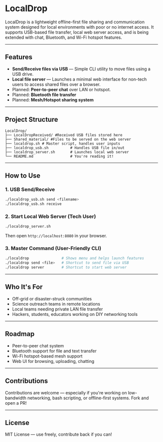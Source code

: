# LocalDrop

LocalDrop is a lightweight offline-first file sharing and communication system designed for local environments with poor or no internet access. It supports USB-based file transfer, local web server access, and is being extended with chat, Bluetooth, and Wi-Fi hotspot features.

---

## Features

-  **Send/Receive files via USB** — Simple CLI utility to move files using a USB drive.
-  **Local file server** — Launches a minimal web interface for non-tech users to access shared files over a browser.
-  Planned: **Peer-to-peer chat** over LAN or hotspot.
-  Planned: **Bluetooth file transfer**
-  Planned: **Mesh/Hotspot sharing system**

---

##  Project Structure

```
LocalDrop/
├── LocalDropReceived/ #Received USB files stored here
├── Shared_material/ #Files to be served on the web server
├── localdrop.sh # Master script, handles user inputs
├── localdrop_usb.sh          # Handles USB file in/out
├── localdrop_server.sh       # Launches local web server
└── README.md                 # You're reading it!
````

---

## How to Use

### 1. USB Send/Receive
```bash
./localdrop_usb.sh send <filename>
./localdrop_usb.sh receive
````

### 2. Start Local Web Server (Tech User)

```bash
./localdrop_server.sh
```

Then open `http://localhost:8080` in your browser.

### 3. Master Command (User-Friendly CLI)

```bash
./localdrop               # Shows menu and helps launch features
./localdrop send <file>   # Shortcut to send file via USB
./localdrop server        # Shortcut to start web server
```

---

## Who It's For

* Off-grid or disaster-struck communities
* Science outreach teams in remote locations
* Local teams needing private LAN file transfer
* Hackers, students, educators working on DIY networking tools

---

## Roadmap

*  Peer-to-peer chat system
*  Bluetooth support for file and text transfer
*  Wi-Fi hotspot-based mesh support
*  Web UI for browsing, uploading, chatting

---

## Contributions

Contributions are welcome — especially if you're working on low-bandwidth networking, bash scripting, or offline-first systems. Fork and open a PR!

---

## License

MIT License — use freely, contribute back if you can!
